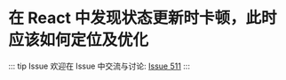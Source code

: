 # 在 React 中发现状态更新时卡顿，此时应该如何定位及优化



::: tip Issue 
 欢迎在 Issue 中交流与讨论: [Issue 511](https://github.com/shfshanyue/Daily-Question/issues/511) 
:::



